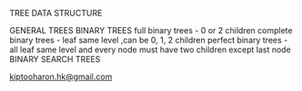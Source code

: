 TREE DATA STRUCTURE

GENERAL TREES
BINARY TREES
 full binary trees - 0 or 2 children
 complete binary trees - leaf same level ,can be 0, 1, 2 children
 perfect binary trees - all leaf same level and every node must have two children except last node
BINARY SEARCH TREES

<kiptooharon.hk@gmail.com>
